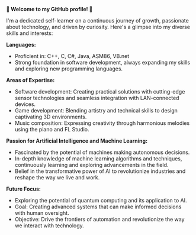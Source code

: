**👋 Welcome to my GitHub profile! 🚀**

I'm a dedicated self-learner on a continuous journey of growth, passionate about technology, and driven by curiosity. Here's a glimpse into my diverse skills and interests:

**Languages:**
- Proficient in: C++, C, C#, Java, ASM86, VB.net
- Strong foundation in software development, always expanding my skills and exploring new programming languages.

**Areas of Expertise:**
- Software development: Creating practical solutions with cutting-edge sensor technologies and seamless integration with LAN-connected devices.
- Game development: Blending artistry and technical skills to design captivating 3D environments.
- Music composition: Expressing creativity through harmonious melodies using the piano and FL Studio.

**Passion for Artificial Intelligence and Machine Learning:**
- Fascinated by the potential of machines making autonomous decisions.
- In-depth knowledge of machine learning algorithms and techniques, continuously learning and exploring advancements in the field.
- Belief in the transformative power of AI to revolutionize industries and reshape the way we live and work.

**Future Focus:**
- Exploring the potential of quantum computing and its application to AI.
- Goal: Creating advanced systems that can make informed decisions with human oversight.
- Objective: Drive the frontiers of automation and revolutionize the way we interact with technology.

